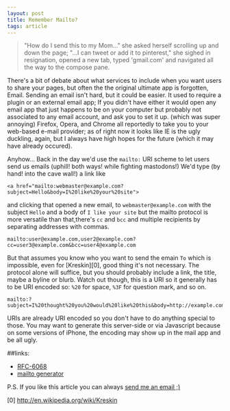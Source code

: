 ```yaml
---
layout: post
title: Remember Mailto?
tags: article
---
```


>"How do I send this to my Mom..." she asked herself scrolling up and down the page; "...I can tweet or add it to pinterest," she sighed in resignation, opened a new tab, typed 'gmail.com' and navigated all the way to the compose pane.

There's a bit of debate about what services to include when you want users to share your pages, but often the the original ultimate app is forgotten, Email.
Sending an email isn't hard, but it could be easier. It used to require a plugin or an external email app; 
If you didn't have either it would open any email app that just happens to be on your computer but probably not associated to any email account, and ask you to set it up.
(which was super annoying) Firefox, Opera, and Chrome all reportedly to take you to your web-based e-mail provider; as of right now it looks like IE is the ugly duckling, again, but I always have high hopes for the future (which it may have already occured).

Anyhow... Back in the day we'd use the `mailto:` URI scheme to let users send us emails (uphill! both ways! while fighting mastodons!) We'd type (by hand! into the cave wall!) a link like

    <a href="mailto:webmaster@example.com?subject=Hello&body=I%20like%20your%20site">


and clicking that opened a new email, to `webmaster@example.com` with the subject
`Hello` and a body of `I like your site` but the mailto protocol is more versatile
than that,there's `cc` and `bcc` and multiple recipients by separating addresses with commas.

    mailto:user@example.com,user2@example.com?cc=user3@example.com&bcc=user4@example.com


But that assumes you know who you want to send the emain `To` which is
impossible, even for [Kreskin][0], good thing it's not necessary. The protocol
alone will suffice, but you should probably include a link, the title, maybe a
byline or blurb. Watch out though, this is a URI so it generally has to be
URI encoded so: `%20` for space, `%3F` for question mark, and so on.

    mailto:?subject=I%20thought%20you%20would%20like%20this&body=http://example.com/some/page


URIs are already URI encoded so you don't have to do anything special to those.
You may want to generate this server-side or via Javascript because on some
versions of iPhone, the encoding may show up in the mail app and be all ugly.

##links:
* [RFC-6068](http://www.ietf.org/rfc/rfc6068.txt)
* [mailto generator](http://www.mailto.co.uk/)

P.S. If you like this article you can always [send me an
email ;)](mailto:me@jkirchartz.com?subject=Thanks%20For%20Reminding%20Me%20About%20Mailto&body=Can%20I%20have%20your%20autograph)

[0] http://en.wikipedia.org/wiki/Kreskin
